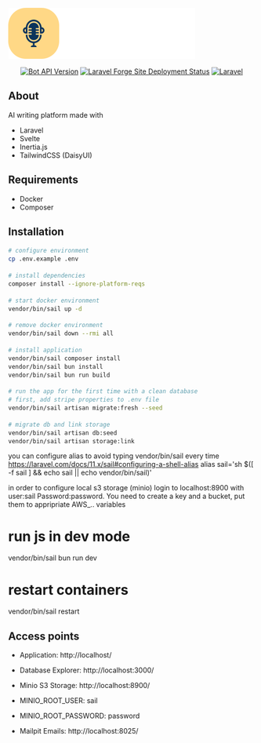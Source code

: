 [![OTTO Story](/resources/src/assets/img/logo-row.svg)](https://ottostory.com/)

<p align="center">
<a href="https://www.figma.com/file/n9LiFWc7R2tCtpwPqgHkwU/OttoStory"><img src="https://img.shields.io/badge/Figma-blue?logo=figma" alt="Bot API Version"></a>
<a href="https://forge.laravel.com/servers/702931/sites/2048436"><img src="https://img.shields.io/endpoint?url=https%3A%2F%2Fforge.laravel.com%2Fsite-badges%2F8fec8d98-905f-4819-a383-c331aab09963&style=flat" alt="Laravel Forge Site Deployment Status"></a>
<a href="https://github.com/westacks/otto/actions/workflows/laravel.yml"><img src="https://github.com/westacks/otto/actions/workflows/laravel.yml/badge.svg" alt="Laravel"></a>
</p>

## About

AI writing platform made with

-   Laravel
-   Svelte
-   Inertia.js
-   TailwindCSS (DaisyUI)

## Requirements

-   Docker
-   Composer

## Installation

```sh
# configure environment
cp .env.example .env

# install dependencies
composer install --ignore-platform-reqs

# start docker environment
vendor/bin/sail up -d

# remove docker environment
vendor/bin/sail down --rmi all

# install application
vendor/bin/sail composer install
vendor/bin/sail bun install
vendor/bin/sail bun run build

# run the app for the first time with a clean database
# first, add stripe properties to .env file
vendor/bin/sail artisan migrate:fresh --seed

# migrate db and link storage
vendor/bin/sail artisan db:seed
vendor/bin/sail artisan storage:link
```

you can configure alias to avoid typing vendor/bin/sail every time
https://laravel.com/docs/11.x/sail#configuring-a-shell-alias
alias sail='sh $([ -f sail ] && echo sail || echo vendor/bin/sail)'

in order to configure local s3 storage (minio) login to localhost:8900 with user:sail Password:password. You need to create a key and a bucket, put them to appripriate AWS_.. variables

# run js in dev mode 
vendor/bin/sail bun run dev

# restart containers
vendor/bin/sail restart

## Access points

-   Application: http://localhost/
-   Database Explorer: http://localhost:3000/
-   Minio S3 Storage: http://localhost:8900/
  - MINIO_ROOT_USER: sail
  - MINIO_ROOT_PASSWORD: password

-   Mailpit Emails: http://localhost:8025/
